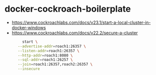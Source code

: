 # docker-cockroach-boilerplate

- https://www.cockroachlabs.com/docs/v23.1/start-a-local-cluster-in-docker-windows
- https://www.cockroachlabs.com/docs/v22.2/secure-a-cluster


```bash
        start \
      --advertise-addr=roach1:26357 \
      --listen-addr=roach1:26357 \
      --http-addr=roach1:8080 \
      --sql-addr=roach1:26257 \
      --join=roach1:26357,roach2:26357 \
      --insecure
```